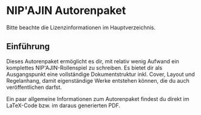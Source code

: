 # NIP'AJIN Autorenpaket

Bitte beachte die Lizenzinformationen im Hauptverzeichnis.

## Einführung

Dieses Autorenpaket ermöglicht es dir, mit relativ wenig Aufwand ein komplettes NIP'AJIN-Rollenspiel zu schreiben. Es bietet dir als Ausgangspunkt eine vollständige Dokumentstruktur inkl. Cover, Layout und Regelanhang, damit eigenständige Werke entstehen können, die du auch veröffentlichen darfst.

Ein paar allgemeine Informationen zum Autorenpaket findest du direkt im LaTeX-Code bzw. im daraus generierten PDF.
